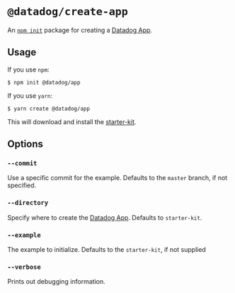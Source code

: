 # `@datadog/create-app`

An [`npm init`][npm init] package for creating a [Datadog App][].

## Usage

If you use `npm`:

```Console
$ npm init @datadog/app
```

If you use `yarn`:

```Console
$ yarn create @datadog/app
```

This will download and install the [starter-kit][].

## Options

### `--commit`

Use a specific commit for the example.
Defaults to the `master` branch, if not specified.

### `--directory`

Specify where to create the [Datadog App][].
Defaults to `starter-kit`.

### `--example`

The example to initialize.
Defaults to the `starter-kit`, if not supplied

### `--verbose`

Prints out debugging information.

[datadog app]: https://docs.datadoghq.com/developers/datadog_apps
[npm init]: https://docs.npmjs.com/cli/v8/commands/npm-init
[starter-kit]: https://github.com/DataDog/apps/tree/master/examples/starter-kit
